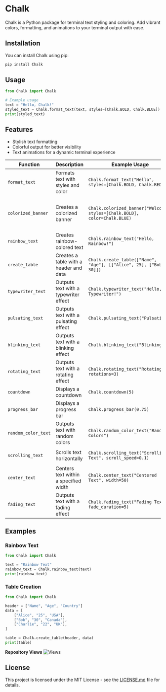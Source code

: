 # Chalk

Chalk is a Python package for terminal text styling and coloring. Add vibrant colors, formatting, and animations to your terminal output with ease.

## Installation

You can install Chalk using pip:

```bash
pip install Chalk
```

## Usage

```python
from Chalk import Chalk

# Example usage
text = "Hello, Chalk!"
styled_text = Chalk.format_text(text, styles=[Chalk.BOLD, Chalk.BLUE])
print(styled_text)
```

## Features

- Stylish text formatting
- Colorful output for better visibility
- Text animations for a dynamic terminal experience


| Function | Description | Example Usage | Arguments |
| --- | --- | --- | --- |
| `format_text` | Formats text with styles and color | `Chalk.format_text("Hello", styles=[Chalk.BOLD, Chalk.RED])` | `text (str)`, `styles (list of str)`, `color (str)` |
| `colorized_banner` | Creates a colorized banner | `Chalk.colorized_banner("Welcome", styles=[Chalk.BOLD], color=Chalk.BLUE)` | `text (str)`, `styles (list of str)`, `color (str)`, `banner_char (str)` |
| `rainbow_text` | Creates rainbow-colored text | `Chalk.rainbow_text("Hello, Rainbow!")` | `text (str)` |
| `create_table` | Creates a table with a header and data | `Chalk.create_table(["Name", "Age"], [["Alice", 25], ["Bob", 30]])` | `header (list of str)`, `data (list of lists)` |
| `typewriter_text` | Outputs text with a typewriter effect | `Chalk.typewriter_text("Hello, Typewriter!")` | `text (str)`, `delay (float)` |
| `pulsating_text` | Outputs text with a pulsating effect | `Chalk.pulsating_text("Pulsating")` | `text (str)`, `period (float)` |
| `blinking_text` | Outputs text with a blinking effect | `Chalk.blinking_text("Blinking")` | `text (str)`, `blink_duration (float)` |
| `rotating_text` | Outputs text with a rotating effect | `Chalk.rotating_text("Rotating", rotations=3)` | `text (str)`, `rotations (int)` |
| `countdown` | Displays a countdown | `Chalk.countdown(5)` | `seconds (int)` |
| `progress_bar` | Displays a progress bar | `Chalk.progress_bar(0.75)` | `progress (float)`, `length (int)` |
| `random_color_text` | Outputs text with random colors | `Chalk.random_color_text("Random Colors")` | `text (str)` |
| `scrolling_text` | Scrolls text horizontally | `Chalk.scrolling_text("Scrolling Text", scroll_speed=0.1)` | `text (str)`, `scroll_speed (float)` |
| `center_text` | Centers text within a specified width | `Chalk.center_text("Centered Text", width=50)` | `text (str)`, `width (int)` |
| `fading_text` | Outputs text with a fading effect | `Chalk.fading_text("Fading Text", fade_duration=5)` | `text (str)`, `fade_duration (float)` |


## Examples

### Rainbow Text

```python
from Chalk import Chalk

text = "Rainbow Text"
rainbow_text = Chalk.rainbow_text(text)
print(rainbow_text)
```

### Table Creation

```python
from Chalk import Chalk

header = ["Name", "Age", "Country"]
data = [
    ["Alice", "25", "USA"],
    ["Bob", "30", "Canada"],
    ["Charlie", "22", "UK"],
]

table = Chalk.create_table(header, data)
print(table)
```

**Repository Views** ![Views](https://profile-counter.glitch.me/Chalk/count.svg)

## License

This project is licensed under the MIT License - see the [LICENSE.md](LICENSE.md) file for details.
